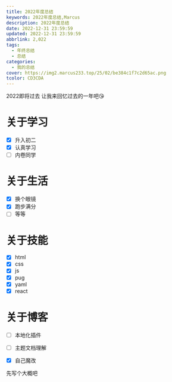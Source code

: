 ```yaml
---
title: 2022年度总结
keywords: 2022年度总结,Marcus
description: 2022年度总结
date: 2022-12-31 23:59:59
updated: 2022-12-31 23:59:59
abbrlink: 2,022
tags:
  - 年终总结
  - 总结
categories:
  - 我的总结
cover: https://img2.marcus233.top/25/02/be384c1f7c2d65ac.png
tcolor: CD3CDA
---
```

2022即将过去
让我来回忆过去的一年吧😘

<!-- more -->

# 关于学习

- [x] 升入初二
- [x] 认真学习
- [ ] 内卷同学

# 关于生活

- [x] 换个眼镜
- [x] 跑步满分
- [ ] 等等

# 关于技能

- [x] html
- [x] css
- [x] js
- [x] pug
- [x] yaml
- [x] react

# 关于博客
- [ ] 本地化插件

- [ ] 主题文档理解
- [x] 自己魔改

先写个大概吧